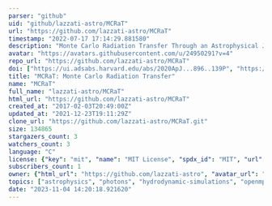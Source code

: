 ```yaml
---
parser: "github"
uid: "github/lazzati-astro/MCRaT"
url: "https://github.com/lazzati-astro/MCRaT"
timestamp: "2022-07-17 17:14:29.881580"
description: "Monte Carlo Radiation Transfer Through an Astrophysical Jet"
avatar: "https://avatars.githubusercontent.com/u/24950291?v=4"
repo_url: "https://github.com/lazzati-astro/MCRaT"
doi: ["https://ui.adsabs.harvard.edu/abs/2020ApJ...896..139P", "https://ui.adsabs.harvard.edu/abs/2020ascl.soft05019P/abstract"]
title: "MCRaT: Monte Carlo Radiation Transfer"
name: "MCRaT"
full_name: "lazzati-astro/MCRaT"
html_url: "https://github.com/lazzati-astro/MCRaT"
created_at: "2017-02-03T20:49:00Z"
updated_at: "2021-12-23T19:11:29Z"
clone_url: "https://github.com/lazzati-astro/MCRaT.git"
size: 134865
stargazers_count: 3
watchers_count: 3
language: "C"
license: {"key": "mit", "name": "MIT License", "spdx_id": "MIT", "url": "https://api.github.com/licenses/mit", "node_id": "MDc6TGljZW5zZTEz"}
subscribers_count: 1
owner: {"html_url": "https://github.com/lazzati-astro", "avatar_url": "https://avatars.githubusercontent.com/u/24950291?v=4", "login": "lazzati-astro", "type": "Organization"}
topics: ["astrophysics", "photons", "hydrodynamic-simulations", "openmp", "hdf5", "mpi", "simulation", "radiative-transfer", "gamma-ray-burst"]
date: "2023-11-04 14:20:18.921620"
---
```

